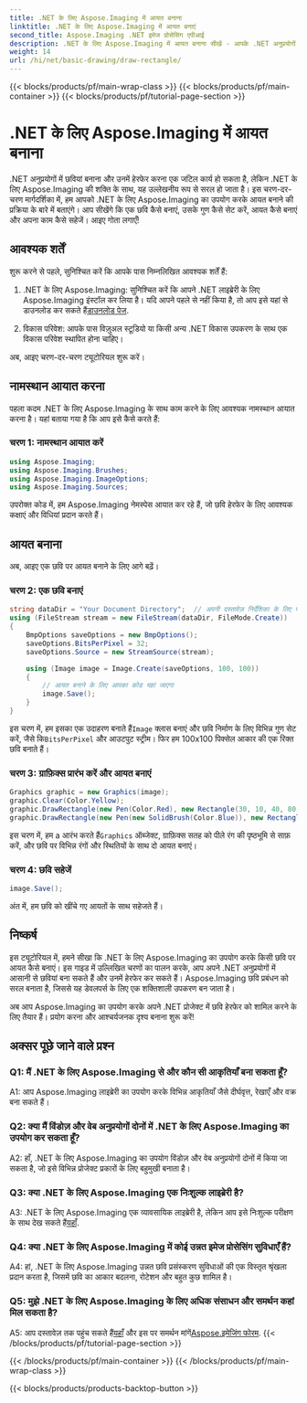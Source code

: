 ```yaml
---
title: .NET के लिए Aspose.Imaging में आयत बनाना
linktitle: .NET के लिए Aspose.Imaging में आयत बनाएं
second_title: Aspose.Imaging .NET इमेज प्रोसेसिंग एपीआई
description: .NET के लिए Aspose.Imaging में आयत बनाना सीखें - आपके .NET अनुप्रयोगों में छवि हेरफेर के लिए एक बहुमुखी उपकरण।
weight: 14
url: /hi/net/basic-drawing/draw-rectangle/
---
```


{{< blocks/products/pf/main-wrap-class >}}
{{< blocks/products/pf/main-container >}}
{{< blocks/products/pf/tutorial-page-section >}}

# .NET के लिए Aspose.Imaging में आयत बनाना

.NET अनुप्रयोगों में छवियां बनाना और उनमें हेरफेर करना एक जटिल कार्य हो सकता है, लेकिन .NET के लिए Aspose.Imaging की शक्ति के साथ, यह उल्लेखनीय रूप से सरल हो जाता है। इस चरण-दर-चरण मार्गदर्शिका में, हम आपको .NET के लिए Aspose.Imaging का उपयोग करके आयत बनाने की प्रक्रिया के बारे में बताएंगे। आप सीखेंगे कि एक छवि कैसे बनाएं, उसके गुण कैसे सेट करें, आयत कैसे बनाएं और अपना काम कैसे सहेजें। आइए गोता लगाएँ!

## आवश्यक शर्तें

शुरू करने से पहले, सुनिश्चित करें कि आपके पास निम्नलिखित आवश्यक शर्तें हैं:

1.  .NET के लिए Aspose.Imaging: सुनिश्चित करें कि आपने .NET लाइब्रेरी के लिए Aspose.Imaging इंस्टॉल कर लिया है। यदि आपने पहले से नहीं किया है, तो आप इसे यहां से डाउनलोड कर सकते हैं[डाउनलोड पेज](https://releases.aspose.com/imaging/net/).

2. विकास परिवेश: आपके पास विज़ुअल स्टूडियो या किसी अन्य .NET विकास उपकरण के साथ एक विकास परिवेश स्थापित होना चाहिए।

अब, आइए चरण-दर-चरण ट्यूटोरियल शुरू करें।

## नामस्थान आयात करना

पहला कदम .NET के लिए Aspose.Imaging के साथ काम करने के लिए आवश्यक नामस्थान आयात करना है। यहां बताया गया है कि आप इसे कैसे करते हैं:

### चरण 1: नामस्थान आयात करें

```csharp
using Aspose.Imaging;
using Aspose.Imaging.Brushes;
using Aspose.Imaging.ImageOptions;
using Aspose.Imaging.Sources;
```

उपरोक्त कोड में, हम Aspose.Imaging नेमस्पेस आयात कर रहे हैं, जो छवि हेरफेर के लिए आवश्यक कक्षाएं और विधियां प्रदान करते हैं।

## आयत बनाना

अब, आइए एक छवि पर आयत बनाने के लिए आगे बढ़ें।

### चरण 2: एक छवि बनाएं

```csharp
string dataDir = "Your Document Directory";  // अपनी दस्तावेज़ निर्देशिका के लिए पथ सेट करें
using (FileStream stream = new FileStream(dataDir, FileMode.Create))
{
    BmpOptions saveOptions = new BmpOptions();
    saveOptions.BitsPerPixel = 32;
    saveOptions.Source = new StreamSource(stream);

    using (Image image = Image.Create(saveOptions, 100, 100))
    {
        // आयत बनाने के लिए आपका कोड यहां जाएगा
        image.Save();
    }
}
```

 इस चरण में, हम इसका एक उदाहरण बनाते हैं`Image` क्लास बनाएं और छवि निर्माण के लिए विभिन्न गुण सेट करें, जैसे कि`BitsPerPixel` और आउटपुट स्ट्रीम। फिर हम 100x100 पिक्सेल आकार की एक रिक्त छवि बनाते हैं।

### चरण 3: ग्राफ़िक्स प्रारंभ करें और आयत बनाएं

```csharp
Graphics graphic = new Graphics(image);
graphic.Clear(Color.Yellow);
graphic.DrawRectangle(new Pen(Color.Red), new Rectangle(30, 10, 40, 80));
graphic.DrawRectangle(new Pen(new SolidBrush(Color.Blue)), new Rectangle(10, 30, 80, 40));
```

 इस चरण में, हम a आरंभ करते हैं`Graphics` ऑब्जेक्ट, ग्राफ़िक्स सतह को पीले रंग की पृष्ठभूमि से साफ़ करें, और छवि पर विभिन्न रंगों और स्थितियों के साथ दो आयत बनाएं।

### चरण 4: छवि सहेजें

```csharp
image.Save();
```

अंत में, हम छवि को खींचे गए आयतों के साथ सहेजते हैं।

## निष्कर्ष

इस ट्यूटोरियल में, हमने सीखा कि .NET के लिए Aspose.Imaging का उपयोग करके किसी छवि पर आयत कैसे बनाएं। इस गाइड में उल्लिखित चरणों का पालन करके, आप अपने .NET अनुप्रयोगों में आसानी से छवियां बना सकते हैं और उनमें हेरफेर कर सकते हैं। Aspose.Imaging छवि प्रबंधन को सरल बनाता है, जिससे यह डेवलपर्स के लिए एक शक्तिशाली उपकरण बन जाता है।

अब आप Aspose.Imaging का उपयोग करके अपने .NET प्रोजेक्ट में छवि हेरफेर को शामिल करने के लिए तैयार हैं। प्रयोग करना और आश्चर्यजनक दृश्य बनाना शुरू करें!

## अक्सर पूछे जाने वाले प्रश्न

### Q1: मैं .NET के लिए Aspose.Imaging से और कौन सी आकृतियाँ बना सकता हूँ?

A1: आप Aspose.Imaging लाइब्रेरी का उपयोग करके विभिन्न आकृतियाँ जैसे दीर्घवृत्त, रेखाएँ और वक्र बना सकते हैं।

### Q2: क्या मैं विंडोज़ और वेब अनुप्रयोगों दोनों में .NET के लिए Aspose.Imaging का उपयोग कर सकता हूँ?

A2: हाँ, .NET के लिए Aspose.Imaging का उपयोग विंडोज़ और वेब अनुप्रयोगों दोनों में किया जा सकता है, जो इसे विभिन्न प्रोजेक्ट प्रकारों के लिए बहुमुखी बनाता है।

### Q3: क्या .NET के लिए Aspose.Imaging एक निःशुल्क लाइब्रेरी है?

 A3: .NET के लिए Aspose.Imaging एक व्यावसायिक लाइब्रेरी है, लेकिन आप इसे निःशुल्क परीक्षण के साथ देख सकते हैं[यहाँ](https://releases.aspose.com/).

### Q4: क्या .NET के लिए Aspose.Imaging में कोई उन्नत इमेज प्रोसेसिंग सुविधाएँ हैं?

A4: हां, .NET के लिए Aspose.Imaging उन्नत छवि प्रसंस्करण सुविधाओं की एक विस्तृत श्रृंखला प्रदान करता है, जिसमें छवि का आकार बदलना, रोटेशन और बहुत कुछ शामिल है।

### Q5: मुझे .NET के लिए Aspose.Imaging के लिए अधिक संसाधन और समर्थन कहां मिल सकता है?

 A5: आप दस्तावेज़ तक पहुंच सकते हैं[यहाँ](https://reference.aspose.com/imaging/net/) और इस पर समर्थन मांगें[Aspose.इमेजिंग फोरम](https://forum.aspose.com/).
{{< /blocks/products/pf/tutorial-page-section >}}

{{< /blocks/products/pf/main-container >}}
{{< /blocks/products/pf/main-wrap-class >}}

{{< blocks/products/products-backtop-button >}}
